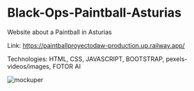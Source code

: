 # Black-Ops-Paintball-Asturias

Website about a Paintball in Asturias

Link: https://paintballproyectodaw-production.up.railway.app/

Technologies: HTML, CSS, JAVASCRIPT, BOOTSTRAP, pexels-videos/images, FOTOR AI

![mockuper](https://github.com/user-attachments/assets/f85dd1f4-a861-4643-891a-421c6dd5e5d0)
